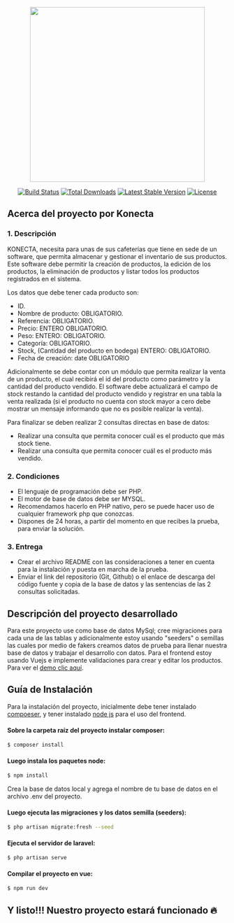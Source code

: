 <p align="center"><a href="https://laravel.com" target="_blank"><img src="https://raw.githubusercontent.com/laravel/art/master/logo-lockup/5%20SVG/2%20CMYK/1%20Full%20Color/laravel-logolockup-cmyk-red.svg" width="400"></a></p>

<p align="center">
<a href="https://travis-ci.org/laravel/framework"><img src="https://travis-ci.org/laravel/framework.svg" alt="Build Status"></a>
<a href="https://packagist.org/packages/laravel/framework"><img src="https://img.shields.io/packagist/dt/laravel/framework" alt="Total Downloads"></a>
<a href="https://packagist.org/packages/laravel/framework"><img src="https://img.shields.io/packagist/v/laravel/framework" alt="Latest Stable Version"></a>
<a href="https://packagist.org/packages/laravel/framework"><img src="https://img.shields.io/packagist/l/laravel/framework" alt="License"></a>
</p>

## Acerca del proyecto por Konecta

### 1. Descripción
KONECTA, necesita para unas de sus cafeterías que tiene en sede de un software, que permita almacenar y gestionar el inventario de sus productos. Este software debe permitir la creación de productos, la edición de los productos, la eliminación de productos y listar todos los productos registrados en el sistema.

Los datos que debe tener cada producto son:
- ID.
- Nombre de producto: OBLIGATORIO.
- Referencia: OBLIGATORIO.
- Precio: ENTERO OBLIGATORIO.
- Peso: ENTERO: OBLIGATORIO.
- Categoría: OBLIGATORIO.
- Stock, (Cantidad del producto en bodega) ENTERO: OBLIGATORIO.
- Fecha de creación: date OBLIGATORIO

Adicionalmente se debe contar con un módulo que permita realizar la venta de un producto, el cual recibirá el id del producto como parámetro y la cantidad del producto vendido. El software debe actualizará el campo de stock restando la cantidad del producto vendido y registrar en una tabla la venta realizada (si el producto no cuenta con stock mayor a cero debe mostrar un mensaje informando que no es posible realizar la venta).

Para finalizar se deben realizar 2 consultas directas en base de datos:
- Realizar una consulta que permita conocer cuál es el producto que más stock tiene.
- Realizar una consulta que permita conocer cuál es el producto más vendido.

### 2. Condiciones
- El lenguaje de programación debe ser PHP.
- El motor de base de datos debe ser MYSQL.
- Recomendamos hacerlo en PHP nativo, pero se puede hacer uso de cualquier framework php
  que conozcas.
- Dispones de 24 horas, a partir del momento en que recibes la prueba, para enviar la solución.

### 3. Entrega
- Crear el archivo README con las consideraciones a tener en cuenta para la instalación y puesta en marcha de la prueba.
- Enviar el link del repositorio (Git, Github) o el enlace de descarga del código fuente y copia de la base de datos y las sentencias de las 2 consultas solicitadas.

## Descripción del proyecto desarrollado

Para este proyecto use como base de datos MySql; cree migraciones para cada una de las tablas y adicionalmente estoy usando "seeders" o semillas las cuales por medio de fakers creamos datos de prueba para llenar nuestra base de datos y trabajar el desarrollo con datos.
Para el frontend estoy usando Vuejs e implemente validaciones para crear y editar los productos. Para ver el [demo clic aquí](https://coffe.socket-aicode.art).

## Guía de Instalación
Para la instalación del proyecto, inicialmente debe tener instalado [compoeser](https://getcomposer.org/download/), y tener instalado [node js](https://nodejs.org/es/download/) para el uso del frontend.


#### Sobre la carpeta raíz del proyecto instalar composer:
```sh
$ composer install
```
#### Luego instala los paquetes node:
```sh
$ npm install
```
Crea la base de datos local y agrega el nombre de tu base de datos en el archivo .env del proyecto.
#### Luego ejecuta las migraciones y los datos semilla (seeders):
```sh
$ php artisan migrate:fresh --seed
```
#### Ejecuta el servidor de laravel:
```sh
$ php artisan serve
```
#### Compilar el proyecto en vue:
```sh
$ npm run dev
```
## Y listo!!! Nuestro proyecto estará funcionado 🔥

